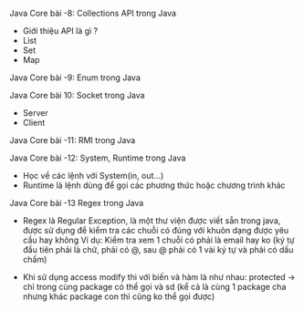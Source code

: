 Java Core bài -8: Collections API trong Java
- Giới thiệu API là gì ?
- List
- Set
- Map

Java Core bài -9: Enum trong Java

Java Core bài 10: Socket trong Java
- Server
- Client

Java Core bài -11: RMI trong Java

Java Core bài -12: System, Runtime trong Java
- Học về các lệnh với System(in, out...)
- Runtime là lệnh dùng để gọi các phương thức hoặc chương trình khác

Java Core bài -13 Regex trong Java

- Regex là Regular Exception, là một thư viện được viết sẵn trong java, 
  được sử dụng để kiểm tra các chuỗi có đúng với khuôn dạng được yêu cầu hay không
  Ví dụ: Kiểm tra xem 1 chuỗi có phải là email hay ko (ký tự đầu tiên phải là chữ, phải có @, sau @ phải có 1 vài ký tự và phải có dấu chấm)

- Khi sử dụng access modify thì với biến và hàm là như nhau: protected -> chỉ trong cùng package có thể gọi và sd
  (kể cả là cùng 1 package cha nhưng khác package con thì cũng ko thể gọi được)

  

